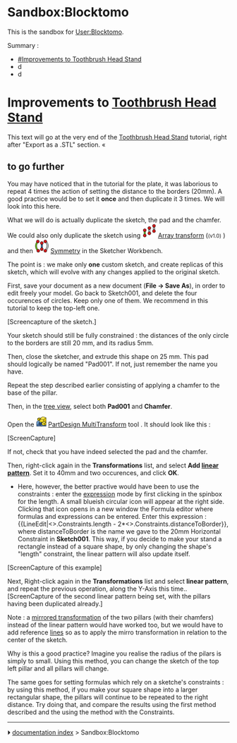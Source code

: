 # Sandbox:Blocktomo
This is the sandbox for [User:Blocktomo](User_Blocktomo.md).

Summary :

-   [#Improvements to Toothbrush Head Stand](#Improvements_to_Toothbrush_Head_Stand.md)
-   d
-   d

# Improvements to [Toothbrush Head Stand](Toothbrush_Head_Stand.md) 

This text will go at the very end of the [Toothbrush Head Stand](Toothbrush_Head_Stand.md) tutorial, right after \"Export as a .STL\" section. «

## to go further 

You may have noticed that in the tutorial for the plate, it was laborious to repeat 4 times the action of setting the distance to the borders (20mm). A good practice would be to set it **once** and then duplicate it 3 times. We will look into this here.

What we will do is actually duplicate the sketch, the pad and the chamfer. We could also only duplicate the sketch using <img alt="" src=images/Sketcher_Translate.svg  style="width:32px;"> [Array transform](Sketcher_Translate.md) (<small>(v1.0)</small> ) and then <img alt="" src=images/Sketcher_Symmetry.svg  style="width:32px;"> [Symmetry](Sketcher_Symmetry.md) in the Sketcher Workbench.

The point is : we make only **one** custom sketch, and create replicas of this sketch, which will evolve with any changes applied to the original sketch.

First, save your document as a new document (**File → Save As**), in order to edit freely your model. Go back to Sketch001, and delete the four occurences of circles. Keep only one of them. We recommend in this tutorial to keep the top-left one.

\[Screencapture of the sketch.\]

Your sketch should still be fully constrained : the distances of the only circle to the borders are still 20 mm, and its radius 5mm.

Then, close the sketcher, and extrude this shape on 25 mm. This pad should logically be named \"Pad001\". If not, just remember the name you have.

Repeat the step described earlier consisting of applying a chamfer to the base of the pillar.

Then, in the [tree view](tree_view.md), select both **Pad001** and **Chamfer**.

Open the <img alt="" src=images/PartDesign_MultiTransform.svg  style="width:24px;"> [PartDesign MultiTransform](PartDesign_MultiTransform.md) tool . It should look like this :

\[ScreenCapture\]

If not, check that you have indeed selected the pad and the chamfer.

Then, right-click again in the **Transformations** list, and select **Add [linear pattern](PartDesign_LinearPattern.md)**. Set it to 40mm and two occurences, and click **OK**.

-   Here, however, the better practive would have been to use the constraints : enter the [expression](expression.md) mode by first clicking in the spinbox for the length. A small blueish circular icon will appear at the right side. Clicking that icon opens in a new window the Formula editor where formulas and expressions can be entered. Enter this expression : {{LineEdit|<<Sketch>>.Constraints.length - 2*<<Sketch001>>.Constraints.distanceToBorder}}, where distanceToBorder is the name we gave to the 20mm Horizontal Constraint in **Sketch001**. This way, if you decide to make your stand a rectangle instead of a square shape, by only changing the shape\'s \"length\" constraint, the linear pattern will also update itself.

\[ScreenCapture of this example\]

Next, Right-click again in the **Transformations** list and select **linear pattern**, and repeat the previous operation, along the Y-Axis this time.. \[ScreenCapture of the second linear pattern being set, with the pillars having been duplicated already.\]

Note : a [mirrored transformation](PartDesign_Mirrored.md) of the two pillars (with their chamfers) instead of the linear pattern would have worked too, but we would have to add reference [lines](PartDesign_Line.md) so as to apply the mirro transformation in relation to the center of the sketch.

Why is this a good practice? Imagine you realise the radius of the pilars is simply to small. Using this method, you can change the sketch of the top left pillar and all pillars will change.

The same goes for setting formulas which rely on a sketche\'s constraints : by using this method, if you make your square shape into a larger rectangular shape, the pillars will continue to be repeated to the right distance. Try doing that, and compare the results using the first method described and the using the method with the Constraints.



---
⏵ [documentation index](../README.md) > Sandbox:Blocktomo

